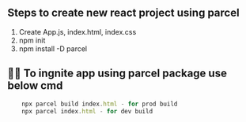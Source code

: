 ## Steps to create new react project using parcel

1. Create App.js, index.html, index.css
2. npm init
3. npm install -D parcel

## 👨‍🚀 To ingnite app using parcel package use below cmd

```javascript
    npx parcel build index.html - for prod build
    npx parcel index.html - for dev build
```
